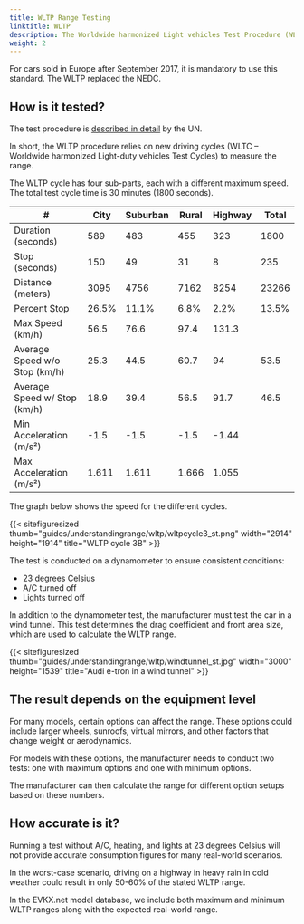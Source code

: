 ```yaml
---
title: WLTP Range Testing
linktitle: WLTP
description: The Worldwide harmonized Light vehicles Test Procedure (WLTP) is a global standard for determining the range of electric vehicles.
weight: 2
---
```

<!-- markdownlint-disable MD033 -->

For cars sold in Europe after September 2017, it is mandatory to use this standard. The WLTP replaced the NEDC.

## How is it tested?

The test procedure is [described in detail](https://unece.org/transport/documents/2021/02/standards/un-regulation-no-154-worldwide-harmonized-light-vehicles-test) by the UN.

In short, the WLTP procedure relies on new driving cycles (WLTC – Worldwide harmonized Light-duty vehicles Test Cycles) to measure the range.

The WLTP cycle has four sub-parts, each with a different maximum speed. The total test cycle time is 30 minutes (1800 seconds).

<div class="table-responsive">
<table class="table table-striped">
    <thead>
        <tr>
            <th>#</th>
            <th>City</th>
            <th>Suburban</th>
            <th>Rural</th>
            <th>Highway</th>
            <th>Total</th>
        </tr>
    </thead>
    <tbody>
        <tr>
            <td>Duration (seconds)</td>
            <td>589</td>
            <td>483</td>
            <td>455</td>
            <td>323</td>
            <td>1800</td>
        </tr>
        <tr>
            <td>Stop (seconds)</td>
            <td>150</td>
            <td>49</td>
            <td>31</td>
            <td>8</td>
            <td>235</td>
        </tr>
        <tr>
            <td>Distance (meters)</td>
            <td>3095</td>
            <td>4756</td>
            <td>7162</td>
            <td>8254</td>
            <td>23266</td>
        </tr>
        <tr>
            <td>Percent Stop</td>
            <td>26.5%</td>
            <td>11.1%</td>
            <td>6.8%</td>
            <td>2.2%</td>
            <td>13.5%</td>
        </tr>
        <tr>
            <td>Max Speed (km/h)</td>
            <td>56.5</td>
            <td>76.6</td>
            <td>97.4</td>
            <td>131.3</td>
            <td></td>
        </tr>
        <tr>
            <td>Average Speed w/o Stop (km/h)</td>
            <td>25.3</td>
            <td>44.5</td>
            <td>60.7</td>
            <td>94</td>
            <td>53.5</td>
        </tr>
        <tr>
            <td>Average Speed w/ Stop (km/h)</td>
            <td>18.9</td>
            <td>39.4</td>
            <td>56.5</td>
            <td>91.7</td>
            <td>46.5</td>
        </tr>
        <tr>
            <td>Min Acceleration (m/s²)</td>
            <td>-1.5</td>
            <td>-1.5</td>
            <td>-1.5</td>
            <td>-1.44</td>
            <td></td>
        </tr>
        <tr>
            <td>Max Acceleration (m/s²)</td>
            <td>1.611</td>
            <td>1.611</td>
            <td>1.666</td>
            <td>1.055</td>
            <td></td>
        </tr>
    </tbody>
</table>
</div>

The graph below shows the speed for the different cycles.

{{< sitefiguresized thumb="guides/understandingrange/wltp/wltpcycle3_st.png" width="2914" height="1914" title="WLTP cycle 3B" >}}

The test is conducted on a dynamometer to ensure consistent conditions:

- 23 degrees Celsius
- A/C turned off
- Lights turned off

In addition to the dynamometer test, the manufacturer must test the car in a wind tunnel. This test determines the drag coefficient and front area size, which are used to calculate the WLTP range.

{{< sitefiguresized thumb="guides/understandingrange/wltp/windtunnel_st.jpg" width="3000" height="1539" title="Audi e-tron in a wind tunnel" >}}

## The result depends on the equipment level

For many models, certain options can affect the range. These options could include larger wheels, sunroofs, virtual mirrors, and other factors that change weight or aerodynamics.

For models with these options, the manufacturer needs to conduct two tests: one with maximum options and one with minimum options.

The manufacturer can then calculate the range for different option setups based on these numbers.

## How accurate is it?

Running a test without A/C, heating, and lights at 23 degrees Celsius will not provide accurate consumption figures for many real-world scenarios.

In the worst-case scenario, driving on a highway in heavy rain in cold weather could result in only 50-60% of the stated WLTP range.

In the EVKX.net model database, we include both maximum and minimum WLTP ranges along with the expected real-world range.